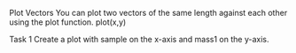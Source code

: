 Plot Vectors
You can plot two vectors of the same length against each other using the plot function.
plot(x,y)

Task 1
Create a plot with sample on the x-axis and mass1 on the y-axis.
